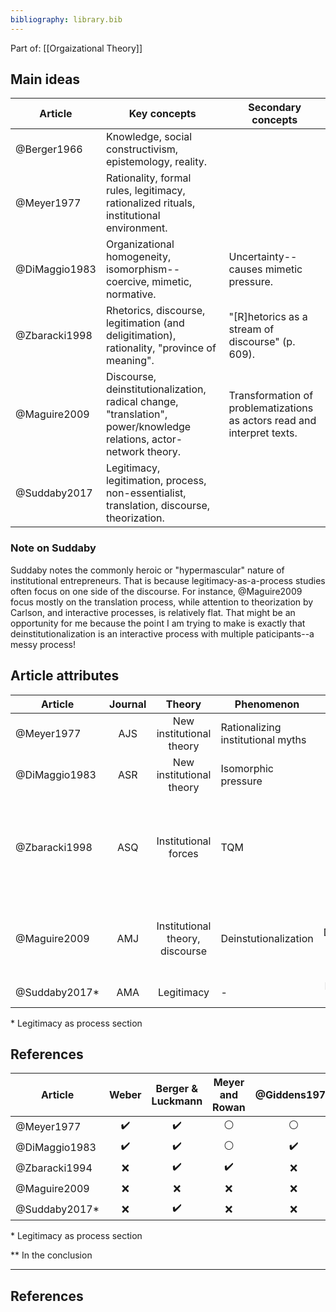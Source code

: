 ```yaml
---
bibliography: library.bib
---
```


Part of: [[Orgaizational Theory]]

## Main ideas

| Article       | Key concepts                                                                  | Secondary concepts    |
| ---           | -------                                                                                       | ----- |
| @Berger1966   | Knowledge, social constructivism, epistemology, reality.                                      |       |
| @Meyer1977    | Rationality, formal rules, legitimacy, rationalized rituals, institutional environment.       |       |
| @DiMaggio1983 | Organizational homogeneity, isomorphism--coercive, mimetic, normative.                        |  Uncertainty--causes mimetic pressure.   |
| @Zbaracki1998 | Rhetorics, discourse, legitimation (and deligitimation), rationality, "province of meaning".  | "[R]hetorics as a stream of discourse" (p. 609). |
| @Maguire2009  | Discourse, deinstitutionalization, radical change, "translation", power/knowledge relations, actor-network theory. | Transformation of problematizations as actors read and interpret texts.   | 
| @Suddaby2017  | Legitimacy, legitimation, process, non-essentialist, translation, discourse, theorization.    | 

### Note on Suddaby

Suddaby notes the commonly heroic or "hypermascular" nature of institutional entrepreneurs. That is because legitimacy-as-a-process studies often focus on one side of the discourse. For instance, @Maguire2009 focus mostly on the translation process, while attention to theorization by Carlson, and interactive processes, is relatively flat. That might be an opportunity for me because the point I am trying to make is exactly that deinstitutionalization is an interactive process with multiple paticipants--a messy process!

## Article attributes

| Article       | Journal   | Theory                            | Phenomenon                        | Method            | Conclusion      |
| ----------    | :-:       | :-------:                         | -----                             | :----:            | --------------------------  |
| @Meyer1977    | AJS       | New institutional theory          | Rationalizing institutional myths | Theory            |
| @DiMaggio1983 | ASR       | New institutional theory          | Isomorphic pressure               | Theory            |
| @Zbaracki1998 | ASQ       | Institutional forces              | TQM                               | Case studies      | When TQM is institutionalized in organizations--shaped and socially constructed--technical elements are lost. |
| @Maguire2009  | AMJ       | Institutional theory, discourse   | Deinstutionalization              | Discourse analysis| Because of Carson, DDT was deinstitutionalized, but some meaning was lost in translation. |
| @Suddaby2017* | AMA       | Legitimacy                        | -                                 | Literature Review |

\* Legitimacy as process section

## References

| Article       | Weber             | Berger & Luckmann | Meyer and Rowan   | @Giddens1979      | @DiMaggio1983     |   @Latour1984         | Foucault              |
| ----          | :-:               | :-:               | :-:               | :-:               | :-:               |           :-:            | :-:               |
| @Meyer1977    | :heavy_check_mark:| :heavy_check_mark:| :white_circle:    | :white_circle:    | :white_circle:    |   :white_circle:      | :x:                   |
| @DiMaggio1983 | :heavy_check_mark:| :heavy_check_mark:| :white_circle:    | :heavy_check_mark:| :white_circle:    | :white_circle:      | :x:                   |
| @Zbaracki1994 | :x:               | :heavy_check_mark:| :heavy_check_mark:| :x:               | :heavy_check_mark:|           :x:                 | :x:                  |
| @Maguire2009  | :x:               | :x:               | :x:               | :x:               | :x:               | :heavy_check_mark:  | :heavy_check_mark:    |
| @Suddaby2017* | :x:               | :heavy_check_mark:| :x:               | :x:               | :x:               |           :x:                | :heavy_check_mark:**  |

\* Legitimacy as process section

\*\* In the conclusion

<!--[[_TOC_]]

Part of: [[Organizational Theory]]

## Related to

### Seminal papers
* [[DiMaggio & Powell 1983]] - The Iron Cage Revisited
* [[Oliver 1991]] - Strategic Responses to Institutional Processes
* [[Meyer & Rowan 1977]] - Institutionalized Organizations: Formal Structure as Myth and Ceremony

### Other papers
* [[Heugens & Lander 2009]] - Structure! Agency! (and other quarrels)
* [[Zbaracki 1998]] - The Rhetoric and Reality of Total Quality Management
* [[Hwang & Powell 2009]] - The Rationalization of Charity: The Influence of Professionalism in the Nonprofit Sector
* [[McPherson & Sauder 2013]] - Logics in Action: Managing Institutional Complexity in a Drug Court
* [[Selznick 1957]] - Leadership in Administration

### Courses etc.
* [[Business Strategy II 2017]]
* [[Organizational Theory 2017]]
* [[https://en.wikipedia.org/wiki/New_institutionalism]]

## One-paragraph summary
[[Meyer & Rowan 1977]] as well as [[DiMaggio & Powell 1983]] opened this discourse by putting into question the presumption of efficient bureaucracy and exploring the antecedents of bureaucratization. At its core, Institutional Theory studies how at times choices on firm characteristics are determined by the environment (structure), e.g. peers' characteristics, rather than (agentic) efficiency concerns. At different times, authors took different approaches to balancing agency and structure. [[DiMaggio and Powell 1983]] for instance hold that rational actors consciously succumb to the isomorphic pressure to gain certain benefits, whereas [[Oliver 1991]] explains that actors can, when they are aware of institutional pressure, use various strategies to defy this pressure.

## One-page summary
What determines how organizations are organized (and, subsequently, act)? For the longest time, management literature considered organizational choices to be a result of efficiency concerns, before that notion was called into question ([[Meyer and Rowan 1977]]). Today, the consensus is that institutional forces greatly constrain organizational choices. These institutional forces are (1) *regulative*, (2) *normative*, or (3) *cultural* in nature ([[Scott and Davis 2007]]: 258). For instance, (1) the law necessitates certain organizational features, such as the formal appointment of a CEO, and the existence of an accounting department. Further, (2) social norms guide the behavior of individuals within organizations; professionals for example undergo professional training and carry very salient norms of professional work procedure into their organizations. Finally, (3) when looking for solutions for challenges, managers generate these answers based on their experience (as do all humans). Experience and knowledge guides cognitive processes in individuals, thus, any solution that a manager comes up with, even a novel one, will be relative to (e.g., a remix, or a negation) existing concepts. The most common place to look for models to emulate is the competitive environment, hence the popular notion of institutional isomorphism within industries ([[Scott and Davis 2007]]).

The early literature emphasized the constraints that institutional processes impose on organizations. [[DiMaggio and Powell (1983)|DiMaggio and Powell 1983]] explicitly set out to study why it is that organizational forms and practices are so homogeneous. Over time, the literature has placed a greater emphasis on opportunities that present themselves for managers to actively navigate the institutional environment. [[Oliver (1991)|Oliver 1991]] for instance describes the tactics that organizations have at their disposal to react to institutional processes. These responses are on a spectrum from compliance to non-compliance. Further, Oliver emphasizes that even in the case of formal compliance with institutional norms, organizations have considerable leeway to diverge.-->

---

## References